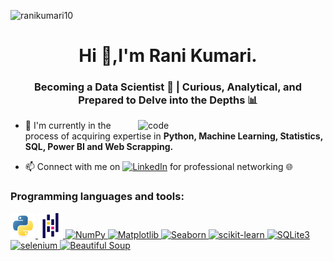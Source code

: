 
<p align="left"> <img src="https://komarev.com/ghpvc/?username=ranikumari10&label=Profile%20views&color=0e75b6&style=flat" alt="ranikumari10" /> </p>
<h1 align="center">Hi 👋,I'm Rani Kumari.</h1>

<h3 align="center">Becoming a Data Scientist 🚀 | Curious, Analytical, and Prepared to Delve into the Depths 📊</h3>

<image align="right" alt="code" width="300" src="https://encrypted-tbn0.gstatic.com/images?q=tbn:ANd9GcQUHHelMnrA99F1vB3UorS_k8_2w-3rw2aLig&usqp=CAU">

- 🌱 I'm currently in the process of acquiring expertise in **Python, Machine Learning, Statistics, SQL, Power BI and Web Scrapping.**

- 📫 Connect with me on [![LinkedIn](data:image/png;base64,iVBORw0KGgoAAAANSUhEUgAAAOEA…AAAAAAAAAAAAAAAAAEPAH+MFo86DxACQAAAAASUVORK5CYII=)](https://www.linkedin.com/in/rani-kumari-data-scientists/) for professional networking 🌐


<h3 align="left">Programming languages and tools:</h3>
<p align="left">
    <a href="https://www.python.org" rel="noreferrer">
        <img src="https://raw.githubusercontent.com/devicons/devicon/master/icons/python/python-original.svg" alt="Python" width="40" height="40" target="_blank"/>
    </a> 
    <a href="https://pandas.pydata.org/" rel="noreferrer">
        <img src="https://raw.githubusercontent.com/devicons/devicon/2ae2a900d2f041da66e950e4d48052658d850630/icons/pandas/pandas-original.svg" alt="Pandas" width="40" height="40" target="_blank"/>
    </a> 
    <a href="https://numpy.org/" rel="noreferrer">
        <img src="https://upload.wikimedia.org/wikipedia/commons/1/1a/NumPy_logo.svg" alt="NumPy" width="40" height="40" target="_blank"/>
    </a> 
    <a href="https://matplotlib.org/" rel="noreferrer">
        <img src="https://upload.wikimedia.org/wikipedia/commons/8/84/Matplotlib_icon.svg" alt="Matplotlib" width="40" height="40" target="_blank"/>
    </a> 
    <a href="https://seaborn.pydata.org/" rel="noreferrer">
        <img src="https://seaborn.pydata.org/_images/logo-mark-lightbg.svg" alt="Seaborn" width="40" height="40" target="_blank"/>
    </a> 
    <a href="https://scikit-learn.org/" rel="noreferrer">
        <img src="https://upload.wikimedia.org/wikipedia/commons/0/05/Scikit_learn_logo_small.svg" alt="scikit-learn" width="40" height="40" target="_blank"/>
    </a> 
    <a href="https://www.sqlite.org/" rel="noreferrer">
        <img src="https://www.vectorlogo.zone/logos/sqlite/sqlite-icon.svg" alt="SQLite3" width="40" height="40" target="_blank"/>
    </a> 
    <a href="https://www.selenium.dev" target="_blank" rel="noreferrer"> <img src="https://raw.githubusercontent.com/detain/svg-logos/780f25886640cef088af994181646db2f6b1a3f8/svg/selenium-logo.svg" alt="selenium" width="40" height="40"/>
    </a> 
    <a href="https://www.crummy.com/software/BeautifulSoup/" rel="noreferrer">
        <img src="https://www.crummy.com/software/BeautifulSoup/bs4/doc/_images/6.1.jpg" alt="Beautiful Soup" width="40" height="40" target="_blank"/>
    </a>
</p>




